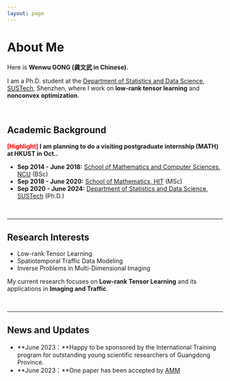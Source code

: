 ```yaml
---
layout: page
---
```


# About Me

Here is **Wenwu GONG (龚文武 in Chinese)**.

I am a Ph.D. student at the <a href="https://stat-ds.sustech.edu.cn/"> Department of Statistics and Data Science, SUSTech</a>, Shenzhen, where I work on **low-rank tensor learning** and **nonconvex optimization**. 

<br>

## Academic Background

**<font color='red'>[Highlight]</font> I am planning to do a visiting postgraduate internship (MATH) at HKUST in Oct..** 

- **Sep 2014 - June 2018:** <a href="http://smcs.ncu.edu.cn/"> School of Mathematics and Computer Sciences, NCU</a> (BSc)
- **Sep 2018 - June 2020:** <a href="http://math.hit.edu.cn/"> School of Mathematics, HIT</a> (MSc)
- **Sep 2020 - June 2024:** <a href="https://stat-ds.sustech.edu.cn/"> Department of Statistics and Data Science, SUSTech</a> (Ph.D.)

<br>

---

## Research Interests

- Low-rank Tensor Learning
- Spatiotemporal Traffic Data Modeling
- Inverse Problems in Multi-Dimensional Imaging

My current research focuses on **Low-rank Tensor Learning** and its applications in **Imaging and Traffic**. 

<br>

---

## News and Updates

- **June 2023：**Happy to be sponsored by the International Training program for outstanding young scientific researchers of Guangdong Province.
- **June 2023：**One paper has been accepted by <a href="https://www.sciencedirect.com/journal/applied-mathematical-modelling"> AMM</a>

<br>

